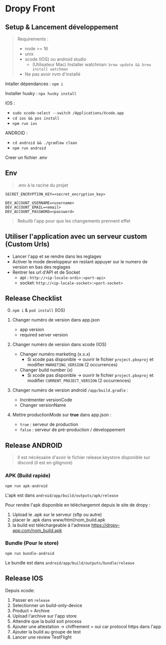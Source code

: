 # Dropy Front

## Setup & Lancement développement

> Requirements :
> - node >= 16
> - unix
> - xcode (IOS) ou android studio
>    - (Utilisateur Mac) Installer watchman: `brew update && brew install watchman`
> - Ne pas avoir nvm d'installé

Intaller dépendances : `npm i`

Installer husky : `npx husky install`

IOS :
- `sudo xcode-select --switch /Applications/Xcode.app`
- `cd ios && pos install`
- `npm run ios`

ANDROID :
- `cd android && ./gradlew clean`
- `npm run android`

Creer un fichier .env

## Env

> .env à la racine du projet

```
SECRET_ENCRYPTION_KEY=<secret_encryption_key>

DEV_ACCOUNT_USERNAME=<username>
DEV_ACCOUNT_EMAIL=<email>
DEV_ACCOUNT_PASSWORD=<password>
```

> Rebuilb l'app pour que les changements prennent effet

## Utiliser l'application avec un serveur custom (Custom Urls)
- Lancer l'app et se rendre dans les reglages
- Activer le mode developpeur en restant appuyer sur le numero de version en bas des reglages
- Rentrer les url d'API et de Socket
    - api : `http://<ip-locale-ordi>:<port-api>`
    - socket: `http://<ip-locale-socket>:<port-socket>`


## Release Checklist

0. `npm i` & `pod install` (IOS)

1. Changer numéro de version dans app.json
    - app version
    - required server version

2. Changer numéro de version dans xcode (IOS)
    - Changer numéro marketing (x.x.x)
        - Si xcode pas disponible -> ouvrir le fichier `project.pbxproj` et modifier `MARKETING_VERSION` (2 occurrences)
    - Changer build number (x)
        - Si xcode pas disponible -> ouvrir le fichier `project.pbxproj` et modifier `CURRENT_PROJECT_VERSION` (2 occurrences)

3. Changer numéro de version android `/app/build.gradle` :
    - Incrémenter versionCode
    - Changer versionName

4. Mettre productionMode sur **true** dans app.json :
    - `true` : serveur de production
    - `false` : serveur de pré-production / développement

## Release ANDROID

> Il est nécéssaire d'avoir le fichier release.keystore disponible sur discord (il est en gitignore)

### APK (Build rapide)

`npm run apk-android`

L'apk est dans `android/app/build/outputs/apk/release`

Pour rendre l'apk disponible en téléchargemnt depuis le site de dropy :

1. Upload le .apk sur le serveur (sftp ou autre)
2. placer le .apk dans www/html/nom_build.apk
3. la build est téléchargeable à l'adresse https://dropy-app.com/nom_build.apk

### Bundle (Pour le store)

`npm run bundle-android`

Le bundle est dans `android/app/build/outputs/bundle/release`

## Release IOS

Depuis xcode:

1. Passer en `release`
2. Selectionner un build-only-device
3. Product > Archive
4. Upload l'archive sur l'app store
5. Attendre que la build soit process
6. Ajouter une attestation -> chiffrement = oui car protocol https dans l'app
7. Ajouter la build au groupe de test
8. Lancer une review TestFlight
